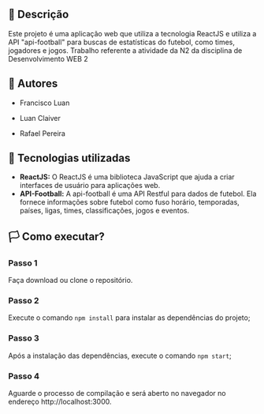 ## 🧾 Descrição

Este projeto é uma aplicação web que utiliza a tecnologia ReactJS e utiliza a API "api-football" para buscas de estatísticas do futebol, como times, jogadores e jogos.
Trabalho referente a atividade da N2 da disciplina de Desenvolvimento WEB 2
  
 ## 🚀 Autores
  
- Francisco Luan

- Luan Claiver
  
- Rafael Pereira

## 🔌 Tecnologias utilizadas

- **ReactJS:** O ReactJS é uma biblioteca JavaScript que ajuda a criar interfaces de usuário para aplicações web.
- **API-Football:** A api-football é uma API Restful para dados de futebol. Ela fornece informações sobre futebol como fuso horário, temporadas, países, ligas, times, classificações, jogos e eventos.

## 🏳️ Como executar?

### **Passo 1**
Faça download ou clone o repositório.

### **Passo 2**
Execute o comando ```npm install``` para instalar as dependências do projeto;

### **Passo 3**
Após a instalação das dependências, execute o comando ```npm start```;

### **Passo 4**
Aguarde o processo de compilação e será aberto no navegador no endereço http://localhost:3000.

